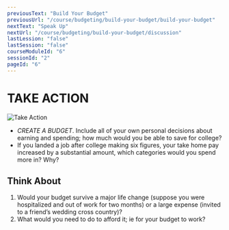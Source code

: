 ```yaml
---
previousText: "Build Your Budget"
previousUrl: "/course/budgeting/build-your-budget/build-your-budget"
nextText: "Speak Up"
nextUrl: "/course/budgeting/build-your-budget/discussion"
lastLession: "false"
lastSession: "false"
courseModuleId: "6"
sessionId: "2"
pageId: "6"
---
```



# TAKE ACTION
![Take Action](/assets/img/take-action.jpg)

- *CREATE A BUDGET*. Include all of your own personal decisions about earning and spending; how much would you be able to save for college? 
-	If you landed a job after college making six figures, your take home pay increased by a substantial amount, which categories would you spend more in? Why? 

## Think About 
1. Would your budget survive a major life change (suppose you were hospitalized and out of work for two months) or a large expense (invited to a friend’s wedding cross country)? 
2. What would you need to do to afford it; ie for your budget to work?
